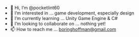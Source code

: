 - 👋 Hi, I’m @pocketlint60
- 👀 I’m interested in ... game development, especially design
- 🌱 I’m currently learning ... Unity Game Engine & C#
- 💞️ I’m looking to collaborate on ... nothing yet!
- 📫 How to reach me ... boringhoffman@gmail.com

<!---
pocketlint60/pocketlint60 is a ✨ special ✨ repository because its `README.md` (this file) appears on your GitHub profile.
You can click the Preview link to take a look at your changes.
--->

